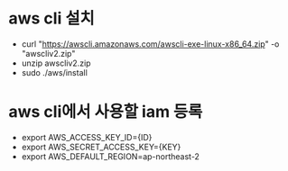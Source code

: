 # aws cli 설치 
* curl "https://awscli.amazonaws.com/awscli-exe-linux-x86_64.zip" -o "awscliv2.zip"
* unzip awscliv2.zip
* sudo ./aws/install


# aws cli에서 사용할 iam 등록 
* export AWS_ACCESS_KEY_ID={ID}
* export AWS_SECRET_ACCESS_KEY={KEY}
* export AWS_DEFAULT_REGION=ap-northeast-2
